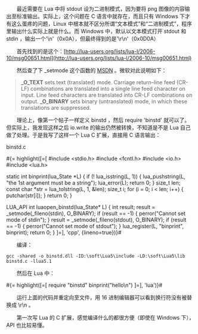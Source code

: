 　　最近需要在 Lua 中将 stdout 设为二进制模式，因为要将 png 图像的内容输出至标准输出。实际上，这个问题在 C 语言中就存在，而且只有 Windows 下才有这么蛋疼的问题，Linux 中根本就不区分所谓“文本模式”和“二进制模式”，程序里输出什么实际上就是什么。而 Windows 中，默认以文本模式打开 stdout 和 stdin ，输出一个'\n'（0x0A），但最终得到的是'\r\n'（0x0D0A）

　　首先找到的是这个：[http://lua-users.org/lists/lua-l/2006-10/msg00651.html](http://lua-users.org/lists/lua-l/2006-10/msg00651.html)

　　然后查了下 _setmode 这个函数的 [MSDN](http://msdn.microsoft.com/en-us/library/tw4k6df8(v=vs.80).aspx) 。微软对此说明如下：

> **\_O\_TEXT** sets text (translated) mode. Carriage return–line feed (CR-LF) combinations are translated into a single line feed character on input. Line feed characters are translated into CR-LF combinations on output. **\_O\_BINARY** sets binary (untranslated) mode, in which these translations are suppressed.

　　理论上，像第一个帖子一样定义 binstd ，然后 require 'binstd' 就可以了。但实际上，我发现这样之后 io.write 的输出仍然被转换，不知道是不是 Lua 自己做了处理。于是我写了这样一个 Lua C 扩展，直接用 C 语言输出：

binstd.c

#{= highlight([=[
#include <stdio.h>
#include <fcntl.h>
#include <io.h>
#include <lua.h>

static int binprint(lua_State *L)
{
	if (! lua_isstring(L, 1)) {
		lua_pushstring(L, "the 1st argument must be a string");
		lua_error(L);
		return 0;
	}
	size_t len;
	const char *str = lua_tolstring(L, 1, &len);
	size_t i;
	for (i = 0; i < len; i++) {
		putchar(str[i]);
	}
	return 0;
}

LUA_API int luaopen_binstd(lua_State* L)
{
	int result;
	result = _setmode(_fileno(stdin), O_BINARY);
	if (result == -1) {
		perror("Cannot set mode of stdin");
	}
	result = _setmode(_fileno(stdout), O_BINARY);
	if (result == -1) {
		perror("Cannot set mode of stdout");
	}
	lua_register(L, "binprint", binprint);
	return 0;
}
]=], 'cpp', {lineno=true})}#

　　编译：

```
gcc -shared -o binstd.dll -ID:\soft\Lua5\include -LD:\soft\Lua5\lib binstd.c -llua5.1
```

　　然后在 Lua 中：

#{= highlight([=[
require "binstd"
binprint("hello\n")
]=], 'lua')}#

　　运行上面的代码并重定向至文件，用 16 进制编辑器可以看到换行符没有被替换成 \\r\\n 。

　　第一次写 Lua 的 C 扩展，感觉编译什么的都很方便（即使在 Windows 下），API 也比较易懂。
